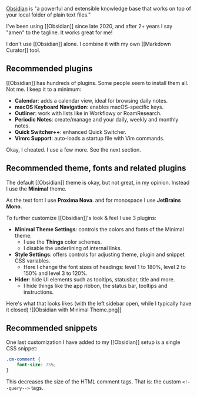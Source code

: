 [Obsidian](https://obsidian.md) is "a powerful and extensible knowledge base that works on top of your local folder of plain text files."

I've been using [[Obsidian]] since late 2020, and after 2+ years I say "amen" to the tagline. It works great for me!

I don't use [[Obsidian]] alone. I combine it with my own [[Markdown Curator]] tool.

## Recommended plugins

[[Obsidian]] has hundreds of plugins. Some people seem to install them all. Not me. I keep it to a minimum:

- **Calendar**: adds a calendar view, ideal for browsing daily notes.
- **macOS Keyboard Navigation**: enables macOS-specific keys.
- **Outliner**: work with lists like in Workflowy or RoamResearch.
- **Periodic Notes**: create/manage and your daily, weekly and monthly notes.
- **Quick Switcher++**: enhanced Quick Switcher.
- **Vimrc Support**: auto-loads a startup file with Vim commands.

Okay, I cheated. I use a few more. See the next section.

## Recommended theme, fonts and related plugins

The default [[Obsidian]] theme is okay, but not great, in my opinion. Instead I use the **Minimal** theme. 

As the text font I use **Proxima Nova**. and for monospace I use **JetBrains Mono**.

To further customize [[Obsidian]]'s look & feel I use 3 plugins:

- **Minimal Theme Settings**: controls the colors and fonts of the Minimal theme.
	- I use the **Things** color schemes. 
	- I disable the underlining of internal links.
- **Style Settings**: offers controls for adjusting theme, plugin and snippet CSS variables.
	- Here I change the font sizes of headings: level 1 to 180%, level 2 to 150% and level 3 to 120%.
- **Hider**: hide UI elements such as tooltips, statusbar, title and more.
	- I hide things like the app ribbon, the status bar, tooltips and instructions.

Here's what that looks likes (with the left sidebar open, while I typically have it closed)
![[Obsidian with Minimal Theme.png]]
## Recommended snippets

One last customization I have added to my [[Obsidian]] setup is a single CSS snippet:

```css
.cm-comment {
	font-size: 75%;
}
```

This decreases the size of the HTML comment tags. That is: the custom `<!--query-->` tags.